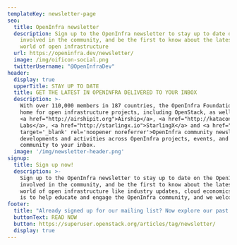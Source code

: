 ```yaml
---
templateKey: newsletter-page
seo:
  title: OpenInfra newsletter
  description: Sign up to the OpenInfra newsletter to stay up to date on the OpenInfra projects, get 
    involved in the community, and be the first to know about the latest happenings in the 
    world of open infrastructure
  url: https://openinfra.dev/newsletter/
  image: /img/oificon-social.png
  twitterUsername: "@OpenInfraDev"
header:
  display: true
  upperTitle: STAY UP TO DATE
  title: GET THE LATEST IN OPENINFRA DELIVERED TO YOUR INBOX
  description: >-
    With over 110,000 members in 187 countries, the OpenInfra Foundation provides a 
    home for open infrastructure projects, including OpenStack, as well as open source projects 
    <a href="http://airshipit.org">Airship</a>, <a href="http://katacontainers.io">Kata Containers</a>, <a href="http://openinfralabs.org">OpenInfra 
    Labs</a>, <a href="http://starlingx.io">StarlingX</a> and <a href="http://zuul-ci.org">Zuul</a>. The monthly <a href='https://superuser.openstack.org/articles/tag/newsletter/'
    target='_blank' rel='noopener noreferrer'>OpenInfra community newsletter</a> brings the latest 
    developments and activities across OpenInfra projects, events, and users from the OpenInfra 
    community to your inbox.
  image: '/img/newsletter-header.png'
signup:
  title: Sign up now!
  description: >-
    Sign up to the OpenInfra newsletter to stay up to date on the OpenInfra projects, get 
    involved in the community, and be the first to know about the latest happenings in the 
    world of open infrastructure like industry updates, cloud economics, and more! Our goal 
    is to help educate and engage the OpenInfra community, and we welcome you to participate!
footer:
  title: "Already signed up for our mailing list? Now explore our past newsletters!"
  buttonText: READ NOW
  button: https://superuser.openstack.org/articles/tag/newsletter/
  display: true
---
```

